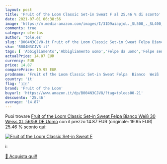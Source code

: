 ```yaml
---
layout: post
title: 'Fruit of the Loom Classic Set-in Sweat F al 25.46 % di sconto'
date: 2021-07-01 06:38:56
image: 'https://m.media-amazon.com/images/I/31D9aiapjoL._SL500_._SL400_.jpg'
comments: true
category: ofertas
author: 'tole.es'
slug: 'B004N3CJV8-it Fruit of the Loom Classic Set-in Sweat Felpa Bianco Weiß...'
sku: 'B004N3CJV8-it'
tags: [ 'Abbigliamento','Abbigliamento uomo','Felpe da uomo','Felpe senza cappuccio da uomo','Maglioni e cardigan da uomo','fruit of the loom', ]
actualPrice: 14.87 EUR
currency: EUR
price: 14.87
comparePrice: 19.95 EUR
prodname: 'Fruit of the Loom Classic Set-in Sweat Felpa  Bianco  Weiß  30 Weiss   XL  56/58 DE  Uomo'
country: 'it'
flag: '🇮🇹'
brand: 'Fruit of the Loom'
buyurl: 'https://www.amazon.it/dp/B004N3CJV8/?tag=tolees00-21'
descuento: '25.46'
average: '14.87'
---
```


Puoi trovare [Fruit of the Loom Classic Set-in Sweat Felpa  Bianco  Weiß  30 Weiss   XL  56/58 DE  Uomo](https://www.amazon.it/dp/B004N3CJV8/?tag=tolees00-21) con il prezzo 14.87 EUR (originale: 19.95 EUR) 25.46 % sconto qui:

[![Fruit of the Loom Classic Set-in Sweat F](https://m.media-amazon.com/images/I/31D9aiapjoL._SL500_._SL400_.jpg)](https://www.amazon.it/dp/B004N3CJV8/?tag=tolees00-21)

ℹ️:


[🛒 Acquista qui!!](https://www.amazon.it/dp/B004N3CJV8/?tag=tolees00-21)
